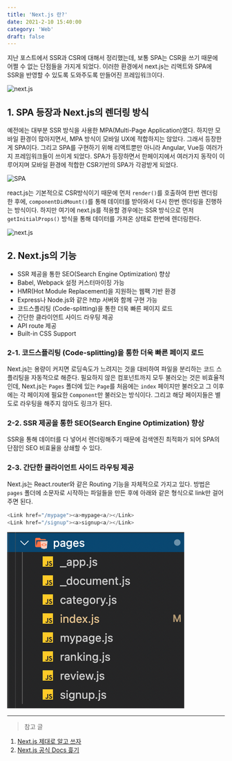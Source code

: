 ```yaml
---
title: 'Next.js 란?'
date: 2021-2-10 15:40:00
category: 'Web'
draft: false
---
```


지난 포스트에서 SSR과 CSR에 대해서 정리했는데, 보통 SPA는 CSR을 쓰기 때문에 어쩔 수 없는 단점들을 가지게 되었다. 이러한 환경에서 next.js는 리액트와 SPA에 SSR을 반영할 수 있도록 도와주도록 만들어진 프레임워크이다.

![next.js](https://miro.medium.com/max/4800/1*TzAXPv-yG1yYn3x5EHKkiw.png)

## 1. SPA 등장과 Next.js의 렌더링 방식

예전에는 대부분 SSR 방식을 사용한 MPA(Multi-Page Application)였다. 하지만 모바일 환경이 많아지면서, MPA 방식이 모바일 UX에 적합하지는 않았다. 그래서 등장한게 SPA이다. 그리고 SPA를 구현하기 위해 리액트뿐만 아니라 Angular, Vue등 여러가지 프레임워크들이 쓰이게 되었다. SPA가 등장하면서 한페이지에서 여러가지 동작이 이루어지며 모바일 환경에 적합한 CSR기반의 SPA가 각광받게 되었다.

![SPA](https://miro.medium.com/max/1400/1*5gCHJbU0qoYSKa-hvyyfVA.png)

react.js는 기본적으로 CSR방식이기 때문에 먼저 `render()`를 호출하여 한번 렌더링 한 후에, `componentDidMount()`를 통해 데이터를 받아와서 다시 한번 렌더링을 진행하는 방식이다. 하지만 여기에 next.js를 적용할 경우에는 SSR 방식으로 먼저 `getInitialProps()` 방식을 통해 데이터를 가져온 상태로 한번에 렌더링한다.

![next.js](https://miro.medium.com/max/1400/1*mU0dHw7xyVDVQlopkdVJfA.png)

## 2. Next.js의 기능

- SSR 제공을 통한 SEO(Search Engine Optimization) 향상
- Babel, Webpack 설정 커스터마이징 가능
- HMR(Hot Module Replacement)을 지원하는 웹팩 기반 환경
- Express나 Node.js와 같은 http 서버와 함께 구현 가능
- 코드스플리팅 (Code-splitting)을 통한 더욱 빠른 페이지 로드
- 간단한 클라이언트 사이드 라우팅 제공
- API route 제공
- Built-in CSS Support

### 2-1. 코드스플리팅 (Code-splitting)을 통한 더욱 빠른 페이지 로드

Next.js는 용량이 커지면 로딩속도가 느려지는 것을 대비하여 파일을 분리하는 코드 스플리팅을 자동적으로 해준다. 필요하지 않은 컴포넌트까지 모두 불러오는 것은 비효율적인데, Next.js는 `Pages` 폴더에 있는 `Page`를 처음에는 `index` 페이지만 불러오고 그 이후에는 각 페이지에 필요한 `Component`만 불러오는 방식이다. 그리고 해당 페이지들은 별도로 라우팅을 해주지 않아도 링크가 된다.

### 2-2. SSR 제공을 통한 SEO(Search Engine Optimization) 향상

SSR을 통해 데이터를 다 넣어서 렌더링해주기 때문에 검색엔진 최적화가 되어 SPA의 단점인 SEO 비효율을 상쇄할 수 있다.

### 2-3. 간단한 클라이언트 사이드 라우팅 제공

Next.js는 React.router와 같은 Routing 기능을 자체적으로 가지고 있다. 방법은 `pages` 폴더에 소문자로 시작하는 파일들을 만든 후에 아래와 같은 형식으로 link만 걸어주면 된다.

```javascript
<Link href="/mypage"><a>mypage<a/></Link>
<Link href="/signup"><a>signup<a/></Link>
```

![router](./images/next-router.png)

---

> 참고 글

1. [Next.js 제대로 알고 쓰자](https://medium.com/@msj9121/next-js-%EC%A0%9C%EB%8C%80%EB%A1%9C-%EC%95%8C%EA%B3%A0-%EC%93%B0%EC%9E%90-8727f76614c9)
2. [Next.js 공식 Docs 흝기](https://velog.io/@baramofme/Next.js-%EA%B3%B5%EC%8B%9D-Docs-%ED%9D%9D%EA%B8%B0)